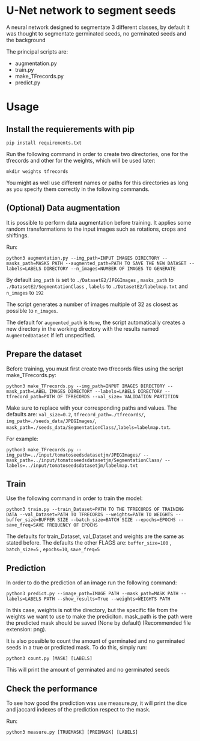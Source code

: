 # U-Net network to segment seeds

A neural network designed to segmentate 3 different classes, by default it was
thought to segmentate germinated seeds, no germinated seeds and the background

The principal scripts are:
* augmentation.py
* train.py
* make\_TFrecords.py
* predict.py

# Usage

## Install the requierements with pip

```shell
pip install requirements.txt
```

Run the following command in order to create two directories, one for the
tfrecords and other for the weights, which will be used later:

```shell
mkdir weights tfrecords
```

You might as well use different names or paths for this directories as long as
you specify them correctly in the following commands.


## (Optional) Data augmentation

It is possible to perform data augmentation before training. It applies some
random transformations to the input images such as rotations, crops and
shiftings.

Run:

```shell
python3 augmentation.py --img_path=INPUT IMAGES DIRECTORY --masks_path=MASKS PATH --augmented_path=PATH TO SAVE THE NEW DATASET --labels=LABELS DIRECTORY --n_images=NUMBER OF IMAGES TO GENERATE
```
By default `img_path` is set to `./DatasetE2/JPEGImages` , `masks_path` to
`./DatasetE2/SegmentationClass` , `labels` to `./DatasetE2/labelmap.txt` and
`n_images` to `192` 

The script generates a number of images multiple of 32 as closest as possible to
`n_images`.

The default for `augmented_path` is `None`, the script automatically creates a
new directory in the working directory with the results named `AugmentedDataset`
if left unspecified.

## Prepare the dataset

Before training, you must first create two tfrecords files using the script
make_TFrecords.py:

```shell
python3 make_TFrecords.py --img_path=INPUT IMAGES DIRECTORY --mask_path=LABEL IMAGES DIRECTORY --labels=LABELS DIRECTORY --tfrecord_path=PATH OF TFRECORDS --val_size= VALIDATION PARTITION
```

Make sure to replace with your corresponding paths and values. The defaults are: 
`val_size=0.2`, `tfrecord_path=./tfrecords/`,
`img_path=./seeds_data/JPEGImages/`,
`mask_path=./seeds_data/SegmentationClass/`,`labels=labelmap.txt`.

For example:

```shell
python3 make_TFrecords.py --img_path=../input/tomatoseedsdatasetjm/JPEGImages/ --mask_path=../input/tomatoseedsdatasetjm/SegmentationClass/ --labels=../input/tomatoseedsdatasetjm/labelmap.txt
```
## Train

Use the following command in order to train the model:

```shell
python3 train.py --train_Dataset=PATH TO THE TFRECORDS OF TRAINING DATA --val_Dataset=PATH TO TFRECORDS --weights=PATH TO WEIGHTS --buffer_size=BUFFER SIZE --batch_size=BATCH SIZE --epochs=EPOCHS --save_freq=SAVE FREQUENCY OF EPOCHS
```

The defaults for train_Dataset, val_Dataset and weights are the same as stated
before. The defaults the other FLAGS are: `buffer_size=100` , `batch_size=5` ,
`epochs=10`, `save_freq=5`

## Prediction

In order to do the prediction of an image run the following command:

```shell
python3 predict.py --image_path=IMAGE PATH --mask_path=MASK PATH --labels=LABELS PATH --show_results=True --weights=WEIGHTS PATH
```
In this case, weights is not the directory, but the specific file from the
weights we want to use to make the prediciton. mask_path is the path were the
predicted mask should be saved (None by default) (Recommended file extension:
png).

It is also possible to count the amount of germinated and no germinated seeds in
a true or predicted mask. To do this, simply run:

```shell
python3 count.py [MASK] [LABELS]
```
This will print the amount of germinated and no germinated seeds

## Check the performance
To see how good the prediction was use measure.py, it will print the dice and
jaccard indexes of the prediction respect to the mask.

Run:

```shell
python3 measure.py [TRUEMASK] [PREDMASK] [LABELS]
```


